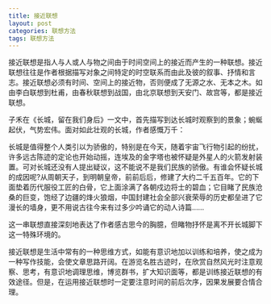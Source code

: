 ```yaml
---
title: 接近联想
layout: post
categories: 联想方法
tags: 联想方法
---
```


接近联想是指人与人或人与物之间由于时间空间上的接近而产生的一种联想。接近联想往往是作者根据描写对象之间特定的时空联系而由此及彼的叙事、抒情和言志。接近联想必须有时间、空间上的接近物，否则便成了无源之水、无本之木。如由李白联想到杜甫，由春秋联想到战国，由北京联想到天安门、故宫等，都是接近联想。

子禾在《长城，留在我们身后》一文中，首先描写到达长城时观察到的景象；蜿蜒起伏，气势宏伟。面对如此壮观的长城，作者感慨万千：

长城是值得整个人类引以为骄傲的，特别是在今天，随着宇宙飞行物引起的纷扰，许多远古陈迹的定论也开始动摇，连埃及的金字塔也被怀疑是外星人的火箭发射装置。可对长城还没有人提出疑议，这不能说不是我们民族的骄傲。有谁会怀疑长城的成因呢?从周朝天子，到明朝皇帝，前前后后，修建了大约二千五百年。它的下面垫着历代服役工匠的白骨，它上面涂满了各朝戍边将士的碧血；它目睹了民族沧桑的巨变，饱经了边疆的烽火狼烟，中国封建社会全部兴衰荣辱的历史都垒进了它漫长的墙身，更不用说古往今来有过多少吟诵它的动人诗篇……

这一串联想直接深刻地表达了作者感古思今的胸臆，但睹物抒怀是离不开长城脚下这一特殊环境的。

接近联想是生活中常有的一种思维方式，如能有意识地加以训练和培养，使之成为一种写作技能，会使文章思路开阔。在游览名胜古迹时，在欣赏自然风光时注意观察、思考，有意识地调理思维，博览群书，扩大知识面等，都是训练接近联想的有效途径。但是，在运用接近联想时一定要注意时间的前后次序，因果发展要合情合理。 